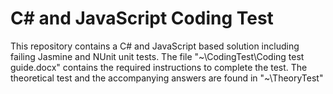 # C# and JavaScript Coding Test

This repository contains a C# and JavaScript based solution including failing Jasmine and NUnit unit tests. The file "~\CodingTest\Coding test guide.docx" contains the required instructions to complete the test.
The theoretical test and the accompanying answers are found in "~\TheoryTest\"